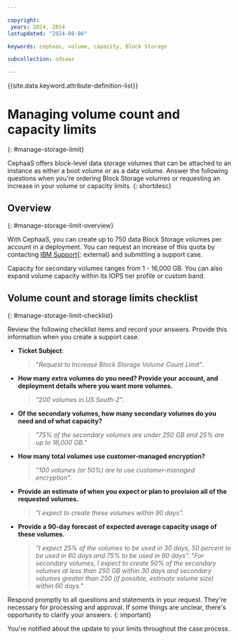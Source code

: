 ```yaml
---

copyright:
 years: 2024, 2024
lastupdated: "2024-08-06"

keywords: cephaas, volume, capacity, Block Storage

subcollection: sdsaas

---
```


{{site.data.keyword.attribute-definition-list}}

# Managing volume count and capacity limits
{: #manage-storage-limit}

CephaaS offers block-level data storage volumes that can be attached to an instance as either a boot volume or as a data volume. Answer the following questions when you're ordering Block Storage volumes or requesting an increase in your volume or capacity limits.
{: shortdesc}

## Overview
{: #manage-storage-limit-overview}

With CephaaS, you can create up to 750 data Block Storage volumes per account in a deployment. You can request an increase of this quota by contacting [IBM Support](/unifiedsupport/cases/add){: external} and submitting a support case.

Capacity for secondary volumes ranges from 1 - 16,000 GB. You can also expand volume capacity within its IOPS tier profile or custom band.


## Volume count and storage limits checklist
{: #manage-storage-limit-checklist}

Review the following checklist items and record your answers. Provide this information when you create a support case.

- **Ticket Subject**:
    >"*Request to Increase Block Storage Volume Count Limit*".

- **How many extra volumes do you need? Provide your account, and deployment details where you want more volumes.**
    >*"200 volumes in US South-2"*.

- **Of the secondary volumes, how many secondary volumes do you need and of what capacity?**
    >*"75% of the secondary volumes are under 250 GB and 25% are up to 16,000 GB."*

- **How many total volumes use customer-managed encryption?**
    >*"100 volumes (or 50%) are to use customer-managed encryption".*

- **Provide an estimate of when you expect or plan to provision all of the requested volumes.**
    >*"I expect to create these volumes within 90 days".*

- **Provide a 90-day forecast of expected average capacity usage of these volumes.**
    >*"I expect 25% of the volumes to be used in 30 days, 50 percent to be used in 60 days and 75% to be used in 90 days".*
    >"*For secondary volumes, I expect to create 50% of the secondary volumes at less than 250 GB within 30 days and secondary volumes greater than 250 (if possible, estimate volume size) within 60 days."*

Respond promptly to all questions and statements in your request. They're necessary for processing and approval. If some things are unclear, there's opportunity to clarify your answers.
{: important}

You're notified about the update to your limits throughout the case process.
